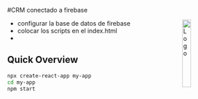 #CRM conectado a firebase

<img alt="Logo" align="right" src="https://create-react-app.dev/img/logo.svg" width="20%" />

- configurar la base de datos de firebase
- colocar los scripts en el index.html
-

## Quick Overview

```sh
npx create-react-app my-app
cd my-app
npm start
```
